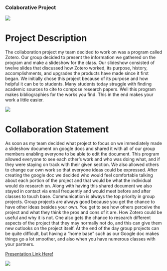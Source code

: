 ### Colaborative Project 


  <section> 
  <img src="http://s3.amazonaws.com/libapps/accounts/49814/images/citation_zotero.png"/>
  </section>
  
  # Project Description 
  
  The collaboration project my team decided to work on was a program called Zotero. Our group decided to present the information we gathered on the program and make a slideshow for the class. Our slideshow consisted of twelve slides that discussed how Zotero worked, its purpose, history, accomplishments, and upgrades the products have made since it first began. We initially chose this project because of its purpose and how helpful it can be to students. Many students today struggle with finding academic sources to cite to compose research papers. Well this program makes bibliographies for the works you find. This in the end makes your work a little easier. 

<section> 
  <img src="http://www.alisonsinclair.ca/wp-content/uploads/2010/01/zotero_screenshot.png"/>
  </section>
  
  # Collaboration Statement
  
  As soon as my team decided what project to focus on we immediately made a slideshow document on google docs and shared it with all of our group members enabling everyone to be able to edit the document. This program allowed everyone to see each other’s work and who was doing what, and if they were staying on track with their given section. We also allowed others to change our own work so that everyone ideas could be expressed. After creating the google doc we decided who would feel comfortable talking about each portion of the project and that would be what the individual would do research on. Along with having this shared document we also stayed in contact via email frequently and would meet before and after classes to touch base. Communication is always the top priority in group projects. Group projects are always good because you get the chance to have other ideas besides your own. You get to see how others perceive the project and what they think the pros and cons of it are. How Zotero could be useful and why it is not. One also gets the chance to research different aspects of the project that they may normally not do, and this can give them new outlooks on the project itself.  At the end of the day group projects can be quite difficult, but having a “home base” such as our Google doc makes things go a lot smoother, and also when you have numerous classes with your partners. 
  
[Presentation Link Here!](https://docs.google.com/presentation/d/1Z-M8gMynYm9DZofM4ce5HKIhaN5JDuUgsERkbBX2cfM/edit?usp=sharing)

<section> 
  <img src="http://www.alisonsinclair.ca/wp-content/uploads/2010/01/zotero_screenshot.png"/>
  </section>
  
 
